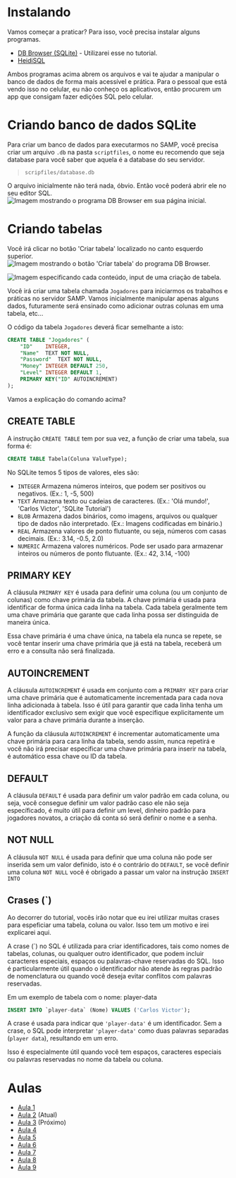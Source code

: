 # Instalando
Vamos começar a praticar? Para isso, você precisa instalar alguns programas.

- [DB Browser (SQLite)](https://sqlitebrowser.org/dl/) - Utilizarei esse no tutorial.
- [HeidiSQL](https://www.heidisql.com/download.php)

Ambos programas acima abrem os arquivos e vai te ajudar a manipular o banco de dados de forma mais acessível e prática. Para o pessoal que está vendo isso no celular, eu não conheço os aplicativos, então procurem um app que consigam fazer edições SQL pelo celular.

# Criando banco de dados SQLite
Para criar um banco de dados para executarmos no SAMP, você precisa criar um arquivo `.db` na pasta `scriptfiles`, o nome eu recomendo que seja database para você saber que aquela é a database do seu servidor.
> `scripfiles/database.db`

O arquivo inicialmente não terá nada, óbvio. Então você poderá abrir ele no seu editor SQL.
![Imagem mostrando o programa DB Browser em sua página inicial.](https://github.com/CarlinCV/sqlite-tutorial/blob/main/Imagens/image_1.png)

# Criando tabelas
Você irá clicar no botão 'Criar tabela' localizado no canto esquerdo superior.
![Imagem mostrando o botão 'Criar tabela' do programa DB Browser.](https://github.com/CarlinCV/sqlite-tutorial/blob/main/Imagens/image_2.png)

![Imagem especificando cada conteúdo, input de uma criação de tabela.](https://github.com/CarlinCV/sqlite-tutorial/blob/main/Imagens/image_3.png)

Você irá criar uma tabela chamada `Jogadores` para iniciarmos os trabalhos e práticas no servidor SAMP.
Vamos inicialmente manipular apenas alguns dados, futuramente será ensinado como adicionar outras colunas em uma tabela, etc...

O código da tabela `Jogadores` deverá ficar semelhante a isto:
```sql
CREATE TABLE "Jogadores" (
	"ID"	INTEGER,
	"Name"	TEXT NOT NULL,
	"Password"	TEXT NOT NULL,
	"Money"	INTEGER DEFAULT 250,
	"Level"	INTEGER DEFAULT 1,
	PRIMARY KEY("ID" AUTOINCREMENT)
);
```

Vamos a explicação do comando acima?

## CREATE TABLE
A instrução `CREATE TABLE` tem por sua vez, a função de criar uma tabela, sua forma é:
```sql
CREATE TABLE Tabela(Coluna ValueType);
```
No SQLite temos 5 tipos de valores, eles são:
- `INTEGER` Armazena números inteiros, que podem ser positivos ou negativos. (Ex.: 1, -5, 500)
- `TEXT` Armazena texto ou cadeias de caracteres. (Ex.: 'Olá mundo!', 'Carlos Victor', 'SQLite Tutorial')
- `BLOB` Armazena dados binários, como imagens, arquivos ou qualquer tipo de dados não interpretado. (Ex.: Imagens codificadas em binário.)
- `REAL` Armazena valores de ponto flutuante, ou seja, números com casas decimais. (Ex.: 3.14, -0.5, 2.0)
- `NUMERIC` Armazena valores numéricos. Pode ser usado para armazenar inteiros ou números de ponto flutuante. (Ex.: 42, 3.14, -100)

## PRIMARY KEY
A cláusula `PRIMARY KEY` é usada para definir uma coluna (ou um conjunto de colunas) como chave primária da tabela. A chave primária é usada para identificar de forma única cada linha na tabela. Cada tabela geralmente tem uma chave primária que garante que cada linha possa ser distinguida de maneira única.

Essa chave primária é uma chave única, na tabela ela nunca se repete, se você tentar inserir uma chave primária que já está na tabela, receberá um erro e a consulta não será finalizada.

## AUTOINCREMENT
A cláusula `AUTOINCREMENT` é usada em conjunto com a `PRIMARY KEY` para criar uma chave primária que é automaticamente incrementada para cada nova linha adicionada à tabela. Isso é útil para garantir que cada linha tenha um identificador exclusivo sem exigir que você especifique explicitamente um valor para a chave primária durante a inserção.

A função da cláusula `AUTOINCREMENT` é incrementar automaticamente uma chave primária para cara linha da tabela, sendo assim, nunca repetirá e você não irá precisar especificar uma chave primária para inserir na tabela, é automático essa chave ou ID da tabela.

## DEFAULT
A cláusula `DEFAULT` é usada para definir um valor padrão em cada coluna, ou seja, você consegue definir um valor padrão caso ele não seja específicado, é muito útil para definir um level, dinheiro padrão para jogadores novatos, a criação dá conta só será definir o nome e a senha.

## NOT NULL
A cláusula `NOT NULL` é usada para definir que uma coluna não pode ser inserida sem um valor definido, isto é o contrário do `DEFAULT`, se você definir uma coluna `NOT NULL` você é obrigado a passar um valor na instrução `INSERT INTO`

## Crases (\`)
Ao decorrer do tutorial, vocês irão notar que eu irei utilizar muitas crases para espeficiar uma tabela, coluna ou valor. Isso tem um motivo e irei explicarei aqui.

A crase (`) no SQL é utilizada para criar identificadores, tais como nomes de tabelas, colunas, ou qualquer outro identificador, que podem incluir caracteres especiais, espaços ou palavras-chave reservadas do SQL. Isso é particularmente útil quando o identificador não atende às regras padrão de nomenclatura ou quando você deseja evitar conflitos com palavras reservadas.

Em um exemplo de tabela com o nome: player-data
```sql
INSERT INTO `player-data` (Nome) VALUES ('Carlos Victor');
```
A crase é usada para indicar que `'player-data'` é um identificador. Sem a crase, o SQL pode interpretar `'player-data'` como duas palavras separadas (`player data`), resultando em um erro.

Isso é especialmente útil quando você tem espaços, caracteres especiais ou palavras reservadas no nome da tabela ou coluna.

# Aulas
- [Aula 1](https://github.com/CarlinCV/sqlite-tutorial/blob/main/Aulas/Aula_1.md)
- [Aula 2](https://github.com/CarlinCV/sqlite-tutorial/blob/main/Aulas/Aula_2.md) (Atual)
- [Aula 3](https://github.com/CarlinCV/sqlite-tutorial/blob/main/Aulas/Aula_3.md) (Próximo)
- [Aula 4](https://github.com/CarlinCV/sqlite-tutorial/blob/main/Aulas/Aula_4.md)
- [Aula 5](https://github.com/CarlinCV/sqlite-tutorial/blob/main/Aulas/Aula_5.md)
- [Aula 6](https://github.com/CarlinCV/sqlite-tutorial/blob/main/Aulas/Aula_6.md)
- [Aula 7](https://github.com/CarlinCV/sqlite-tutorial/blob/main/Aulas/Aula_7.md) 
- [Aula 8](https://github.com/CarlinCV/sqlite-tutorial/blob/main/Aulas/Aula_8.md)
- [Aula 9](https://github.com/CarlinCV/sqlite-tutorial/blob/main/Aulas/Aula_9.md)